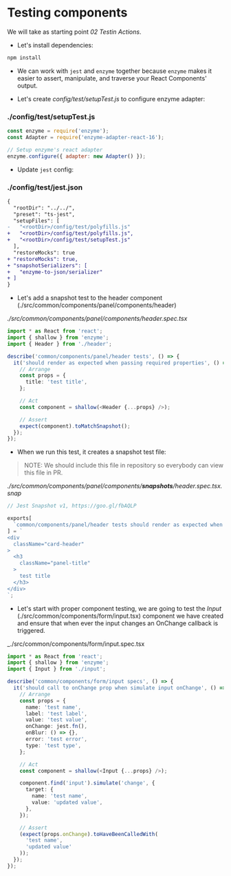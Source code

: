 # Testing components

We will take as starting point _02 Testin Actions_.

- Let's install dependencies:

```bash
npm install
```

- We can work with `jest` and `enzyme` together because `enzyme` makes it easier to assert, manipulate, and traverse your React Components' output.

- Let's create _config/test/setupTest.js_ to configure enzyme adapter:

### ./config/test/setupTest.js

```javascript
const enzyme = require('enzyme');
const Adapter = require('enzyme-adapter-react-16');

// Setup enzyme's react adapter
enzyme.configure({ adapter: new Adapter() });
```

- Update `jest` config:

### ./config/test/jest.json

```diff
{
  "rootDir": "../../",
  "preset": "ts-jest",
  "setupFiles": [
-   "<rootDir>/config/test/polyfills.js"
+   "<rootDir>/config/test/polyfills.js",
+   "<rootDir>/config/test/setupTest.js"
  ],
  "restoreMocks": true
+ "restoreMocks": true,
+ "snapshotSerializers": [
+   "enzyme-to-json/serializer"
+ ]
}
```

- Let's add a snapshot test to the header component
  (./src/common/components/panel/components/header)

_./src/common/components/panel/components/header.spec.tsx_

```typescript
import * as React from 'react';
import { shallow } from 'enzyme';
import { Header } from './header';

describe('common/components/panel/header tests', () => {
  it('should render as expected when passing required properties', () => {
    // Arrange
    const props = {
      title: 'test title',
    };

    // Act
    const component = shallow(<Header {...props} />);

    // Assert
    expect(component).toMatchSnapshot();
  });
});
```

- When we run this test, it creates a snapshot test file:

> NOTE: We should include this file in repository so everybody can view this file in PR.

_./src/common/components/panel/components/**snapshots**/header.spec.tsx.snap_

```javascript
// Jest Snapshot v1, https://goo.gl/fbAQLP

exports[
  `common/components/panel/header tests should render as expected when passing required properties 1`
] = `
<div
  className="card-header"
>
  <h3
    className="panel-title"
  >
    test title
  </h3>
</div>
`;
```

- Let's start with proper component testing, we are going to test the
_Input_ (./src/common/components/form/input.tsx) component we have created and ensure that when ever the input changes an OnChange callback is triggered.

_./src/common/components/form/input.spec.tsx

```typescript
import * as React from 'react';
import { shallow } from 'enzyme';
import { Input } from './input';

describe('common/components/form/input specs', () => {
  it('should call to onChange prop when simulate input onChange', () => {
    // Arrange
    const props = {
      name: 'test name',
      label: 'test label',
      value: 'test value',
      onChange: jest.fn(),
      onBlur: () => {},
      error: 'test error',
      type: 'test type',
    };

    // Act
    const component = shallow(<Input {...props} />);

    component.find('input').simulate('change', {
      target: {
        name: 'test name',
        value: 'updated value',
      },
    });

    // Assert
    (expect(props.onChange).toHaveBeenCalledWith(
      'test name',
      'updated value'
    ));
  });
});
```



